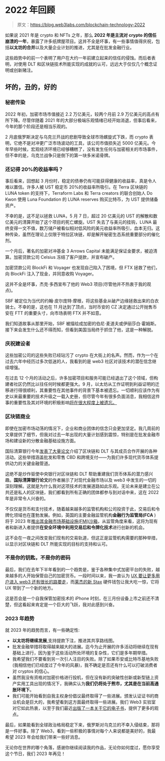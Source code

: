 # 2022 年回顾

> 原文：<https://blog.web3labs.com/blockchain-technology-2022>

如果说 2021 年是 crypto 和 NFTs 之年，那么 **2022 年是主流对 crypto 的信任崩溃的一年**，暴露了许多纸牌屋项目。这并不全是坏事，有一些事情值得庆祝，包括**以太坊的合并**以及大量企业计划的推进，尤其是在批发金融行业。

这些趋势中的前一个表明了用户在大约一年前建立起来的信任的侵蚀。而后者表明，对使用 DLT 和区块链技术所能实现的成就的认可，远远大于仅仅几个概念证明或创新赌注。

## **坏的，丑的，好的**

### **秘密传染**

2022 年初，加密市场市值接近 2.2 万亿美元，较两个月前 2.9 万亿美元的高点有所下降。尽管伴随着 2021 年的大部分极端乐观情绪已经开始消退，但事后看来，今年的那个阶段还是相当乐观的。

2 月底俄罗斯决定与乌克兰开战的悲剧导致全球市场螺旋式下跌，而 crypto 表明，它绝不是对冲更广泛市场波动的工具，该公司市值损失近 5000 亿美元。今年早些时候，宏观经济环境已经够糟糕了，没有发生任何与加密相关的市场事件，但不幸的是，乌克兰战争只是倒下的第一块多米诺骨牌。

### 还记得 20%的收益率吗？

事后看来，回想起 3 月份时，稳定的债券仍有可能获得健康的收益率，真是令人难以置信。许多人被 UST 稳定币 20%的收益率所吸引。在 Terra 区块链的 LUNA token 的支持下，Terraform Labs 和 Terra creators 的联合创始人 Do Kwon 使用 Luna Foundation 的 LUNA reserves 购买比特币，为 UST 提供储备资产。

不幸的是，这不足以拯救 LUNA，5 月 7 日，超过 20 亿美元的 UST 的解散和数亿美元的清算开始了这个项目的死亡螺旋。UST 失去了与美元的挂钩，LUNA 最终变得一文不值，数万储户被看似相对低风险的美元收益率所吸引，血本无归。这种传染，虽然在理论上仅限于特拉区块链，却是解开秘密生态系统重要部分的催化剂。

一个月后，著名的加密对冲基金 3 Arrows Capital 未能满足保证金要求，被迫清算。加密贷款公司 Celsius 冻结了客户提款，并宣布破产。

加密贷款公司 BlockFi 和 Voyager 也发现自己陷入了困境，但 FTX 拯救了他们，向 BlockFi 注入了现金，并同意收购 Voyager。

这并不全是坏事，杰克·多西宣布了他的 Web3 项目(尽管他并不热衷于我的观点)。

SBF 被定位为当代的约翰·皮尔庞特·摩根，将这些基金从破产边缘拯救出来的白衣骑士。不幸的是，这也在 11 月达到了顶点，当时币安的 CZ 决定通过公开抛售币安在 FTT 的重要头寸，向市场表明 FTX 并不如意。

我们知道故事从那里开始，SBF 被描绘成加密的伯尼·麦道夫或伊丽莎白·霍姆斯。接下来会发生什么还不得而知，但看到美国当局终于抓住了他，这是一种解脱。

### 庆祝建设者

这些加密公司的这些失败已经玷污了 crypto 在大街上的名声。然而，作为一个在过去六年中经历过多次低迷的人，我看到的是 web3 社区对该技术的潜在信念继续增强。

在过去 12 个月的活动之后，许多加密项目和服务可能已经退出了这个领域，但构建者社区仍然比以往任何时候都更强大。9 月，以太坊从工作证明到利益证明的迁移进行得很顺利，其重要性在其他事件的背景下基本被遗忘。一切顺利应该作为有史以来最重要的技术升级之一载入史册，但尽管今年有很多负面消息，我相信这件事的重要性及其对环境的积极影响[将在很大程度上被遗忘。](https://www.euronews.com/next/2022/09/15/the-ethereum-merge-has-big-implications-for-crypto-mining-and-bitcoin-what-to-know)

### 区块链商业

即使在加密市场动荡的情况下，企业和商业团体的信念只会更加坚定。我几周前的文章提供了细节，但我对过去一年出现的大量计划感到震惊，特别是在批发金融市场和建设新的分散金融基础设施方面。

国际清算银行今年[发表了大量论文](https://www.bis.org/search/index.htm?globalset_q=dlt)介绍了区块链和 DLT 与其成员合作开展的各种活动。这些举措涵盖批发和零售 CBD 和跨境支付——为我们许多现代货币体系提供动力的关键金融管道。

这绝不是炒作驱使中央银行对区块链和 DLT 帮助重建我们货币体系的潜力感兴趣。**国际清算银行论文**的作者展示了对现代金融市场以及 web3 中发生的一切的深刻理解。这就是为什么我对这项技术的发展道路如此乐观。无论未来是建立在公共还是私人的区块链，我们都看到所有正确的团体都参与到对话中来，这在 2022 年是非常令人兴奋的。

不仅仅是货币和支付技术，随着越来越多的监管机构和公司投资于此，交易后和令牌化领域也在蓬勃发展。例如，英国的主要金融监管机构**金融行为监管局(FCA** )将于 2023 年[推出其金融市场基础设施(FMI)沙箱](https://www.ledgerinsights.com/bank-of-england-fmi-sandbox-dlt-securities/)，从监管角度来看，这将为现有者和新进入者提供**在安全环境中利用交易后和令牌化技术**进行创新的机会。

这不会在一夜之间改变我们现有的交易轨道，但这正是监管机构需要的那种举措，以显示对区块链和 DLT 所能实现的目标的支持和认可。

### 不是你的钥匙，不是你的密码

最后，我们在去年下半年看到的一个趋势是，鉴于各种集中式加密平台的失败，越来越多的人开始保管自己的加密货币。一段时间以来，我一直认为 [UX 要让更多用户进入 web3 还有很长的路要走](https://csvensson.substack.com/p/web3-ux-1201876)，而[莱杰的新 Stax](https://shop.ledger.com/pages/ledger-stax) 硬件钱包让我大吃一惊，它将 UX 带到了一个新的地方。

这是否会是一个自我保管加密技术的 iPhone 时刻，在三月份设备上市之前还不清楚，但这看起来肯定是一个巨大的飞跃，我对此感到兴奋。

### 2023 年趋势

就 2023 年的趋势而言，有一些确定性:

*   **以太坊将继续发展**,支持提款下注，推进其共享路线图。
*   批发金融举措将取得越来越大的进展。迄今为止开展的许多活动将继续在现有基础上进行，因为鉴于这些活动所处环境的复杂性，它们是多年期举措。
*   我希望我们不要看到另一次引人注目的失败。除了如果币安或比特币基地失败(我相信他们已经度过了今年的风暴)，我不确定是否还有什么可以打破消费者对 cryptos 的信心。
*   虽然我没有资格对加密价格进行投机，但在没有新的突破性创新或新型链上资产实用工具出现的情况下，我确实认为**我们仍将处于熊市，尤其是在当前高通胀环境下**。
*   我们可能开始看到自我主权身份倡议最终取得了一些进展。颁发认证证书的商业机会是巨大的，我希望看到这方面最终取得一些进展。我们 Web3 实验室对它如此热衷，以至于我们最近[出版了一本关于它的电子书](https://www.web3labs.com/resources)，提供了更多的观点。

最后，如果能看到全球政治格局稳定下来，俄罗斯对乌克兰的不幸入侵结束，那将是一件好事。除了 Web3，看到一些积极的事情对每个人来说都是美好的，我最希望 2023 年会给我们带来一些好消息。

无论你在世界的哪个角落，感谢你继续阅读我的作品，无论你如何度过，愿你享受这个节日，我们 2023 年再见！